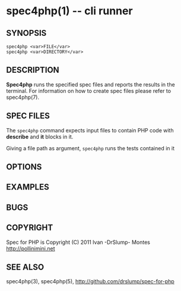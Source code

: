 spec4php(1) -- cli runner
=========================

## SYNOPSIS

    spec4php <var>FILE</var>
    spec4php <var>DIRECTORY</var>


## DESCRIPTION

**Spec4php** runs the specified spec files and reports the results
in the terminal. For information on how to create spec files please
refer to spec4php(7).


## SPEC FILES

The `spec4php` command expects input files to contain PHP code with
**describe** and **it** blocks in it.

Giving a file path as argument, `spec4php` runs the tests contained
in it

## OPTIONS ##

## EXAMPLES ##

## BUGS ##

## COPYRIGHT ##

Spec for PHP is Copyright (C) 2011 Ivan -DrSlump- Montes <http://pollinimini.net>

## SEE ALSO

spec4php(3), spec4php(5),
<http://github.com/drslump/spec-for-php>

[SYNOPSIS]: #SYNOPSIS "SYNOPSIS"
[DESCRIPTION]: #DESCRIPTION "DESCRIPTION"
[SPEC FILES]: #SPEC-FILES "SPEC FILES"
[OPTIONS]: #OPTIONS "OPTIONS"
[EXAMPLES]: #EXAMPLES "EXAMPLES"
[BUGS]: #BUGS "BUGS"
[COPYRIGHT]: #COPYRIGHT "COPYRIGHT"
[SEE ALSO]: #SEE-ALSO "SEE ALSO"


[spec4php(1)]: spec4php.1.html
[spec4php(3)]: spec4php.3.html
[spec4php(5)]: spec4php.5.html
